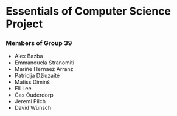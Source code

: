 # Essentials of Computer Science Project

### Members of Group 39
- Alex Bazba
- Emmanouela Stranomiti
- Mariñe Hernaez Arranz
- Patricija Džiużaité
- Matiss Diminš
- Eli Lee
- Cas Ouderdorp
- Jeremi Pilch
- David Wünsch
